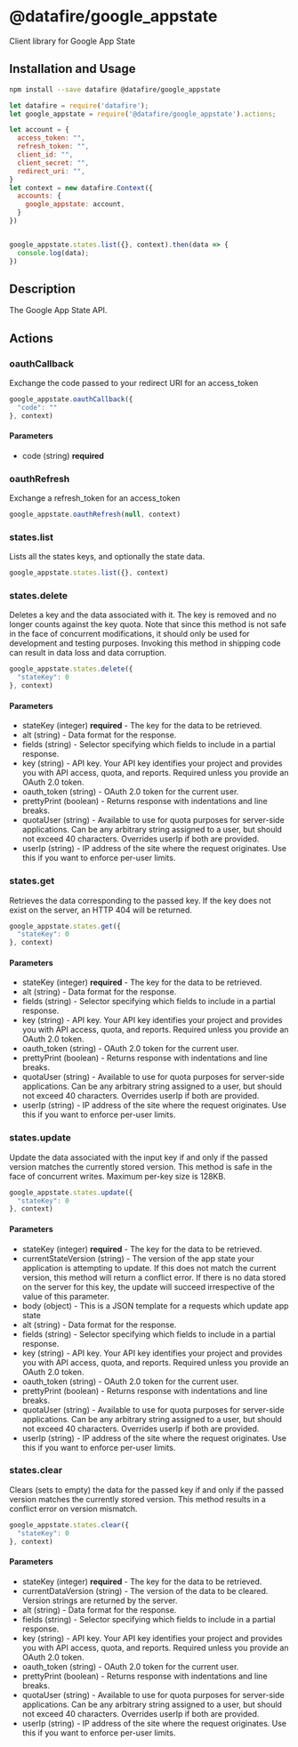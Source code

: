 # @datafire/google_appstate

Client library for Google App State

## Installation and Usage
```bash
npm install --save datafire @datafire/google_appstate
```

```js
let datafire = require('datafire');
let google_appstate = require('@datafire/google_appstate').actions;

let account = {
  access_token: "",
  refresh_token: "",
  client_id: "",
  client_secret: "",
  redirect_uri: "",
}
let context = new datafire.Context({
  accounts: {
    google_appstate: account,
  }
})


google_appstate.states.list({}, context).then(data => {
  console.log(data);
})
```

## Description
The Google App State API.

## Actions
### oauthCallback
Exchange the code passed to your redirect URI for an access_token


```js
google_appstate.oauthCallback({
  "code": ""
}, context)
```

#### Parameters
* code (string) **required**

### oauthRefresh
Exchange a refresh_token for an access_token


```js
google_appstate.oauthRefresh(null, context)
```


### states.list
Lists all the states keys, and optionally the state data.


```js
google_appstate.states.list({}, context)
```


### states.delete
Deletes a key and the data associated with it. The key is removed and no longer counts against the key quota. Note that since this method is not safe in the face of concurrent modifications, it should only be used for development and testing purposes. Invoking this method in shipping code can result in data loss and data corruption.


```js
google_appstate.states.delete({
  "stateKey": 0
}, context)
```

#### Parameters
* stateKey (integer) **required** - The key for the data to be retrieved.
* alt (string) - Data format for the response.
* fields (string) - Selector specifying which fields to include in a partial response.
* key (string) - API key. Your API key identifies your project and provides you with API access, quota, and reports. Required unless you provide an OAuth 2.0 token.
* oauth_token (string) - OAuth 2.0 token for the current user.
* prettyPrint (boolean) - Returns response with indentations and line breaks.
* quotaUser (string) - Available to use for quota purposes for server-side applications. Can be any arbitrary string assigned to a user, but should not exceed 40 characters. Overrides userIp if both are provided.
* userIp (string) - IP address of the site where the request originates. Use this if you want to enforce per-user limits.

### states.get
Retrieves the data corresponding to the passed key. If the key does not exist on the server, an HTTP 404 will be returned.


```js
google_appstate.states.get({
  "stateKey": 0
}, context)
```

#### Parameters
* stateKey (integer) **required** - The key for the data to be retrieved.
* alt (string) - Data format for the response.
* fields (string) - Selector specifying which fields to include in a partial response.
* key (string) - API key. Your API key identifies your project and provides you with API access, quota, and reports. Required unless you provide an OAuth 2.0 token.
* oauth_token (string) - OAuth 2.0 token for the current user.
* prettyPrint (boolean) - Returns response with indentations and line breaks.
* quotaUser (string) - Available to use for quota purposes for server-side applications. Can be any arbitrary string assigned to a user, but should not exceed 40 characters. Overrides userIp if both are provided.
* userIp (string) - IP address of the site where the request originates. Use this if you want to enforce per-user limits.

### states.update
Update the data associated with the input key if and only if the passed version matches the currently stored version. This method is safe in the face of concurrent writes. Maximum per-key size is 128KB.


```js
google_appstate.states.update({
  "stateKey": 0
}, context)
```

#### Parameters
* stateKey (integer) **required** - The key for the data to be retrieved.
* currentStateVersion (string) - The version of the app state your application is attempting to update. If this does not match the current version, this method will return a conflict error. If there is no data stored on the server for this key, the update will succeed irrespective of the value of this parameter.
* body (object) - This is a JSON template for a requests which update app state
* alt (string) - Data format for the response.
* fields (string) - Selector specifying which fields to include in a partial response.
* key (string) - API key. Your API key identifies your project and provides you with API access, quota, and reports. Required unless you provide an OAuth 2.0 token.
* oauth_token (string) - OAuth 2.0 token for the current user.
* prettyPrint (boolean) - Returns response with indentations and line breaks.
* quotaUser (string) - Available to use for quota purposes for server-side applications. Can be any arbitrary string assigned to a user, but should not exceed 40 characters. Overrides userIp if both are provided.
* userIp (string) - IP address of the site where the request originates. Use this if you want to enforce per-user limits.

### states.clear
Clears (sets to empty) the data for the passed key if and only if the passed version matches the currently stored version. This method results in a conflict error on version mismatch.


```js
google_appstate.states.clear({
  "stateKey": 0
}, context)
```

#### Parameters
* stateKey (integer) **required** - The key for the data to be retrieved.
* currentDataVersion (string) - The version of the data to be cleared. Version strings are returned by the server.
* alt (string) - Data format for the response.
* fields (string) - Selector specifying which fields to include in a partial response.
* key (string) - API key. Your API key identifies your project and provides you with API access, quota, and reports. Required unless you provide an OAuth 2.0 token.
* oauth_token (string) - OAuth 2.0 token for the current user.
* prettyPrint (boolean) - Returns response with indentations and line breaks.
* quotaUser (string) - Available to use for quota purposes for server-side applications. Can be any arbitrary string assigned to a user, but should not exceed 40 characters. Overrides userIp if both are provided.
* userIp (string) - IP address of the site where the request originates. Use this if you want to enforce per-user limits.

